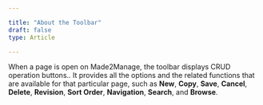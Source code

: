 ```yaml
---

title: "About the Toolbar"
draft: false
type: Article

---
```


When a page is open on Made2Manage, the toolbar displays CRUD operation buttons.. It provides all the options and the related functions that are available for that particular page, such as **New**, **Copy**, **Save**, **Cancel**, **Delete**, **Revision**, **Sort Order**, **Navigation**, **Search**, and **Browse**.